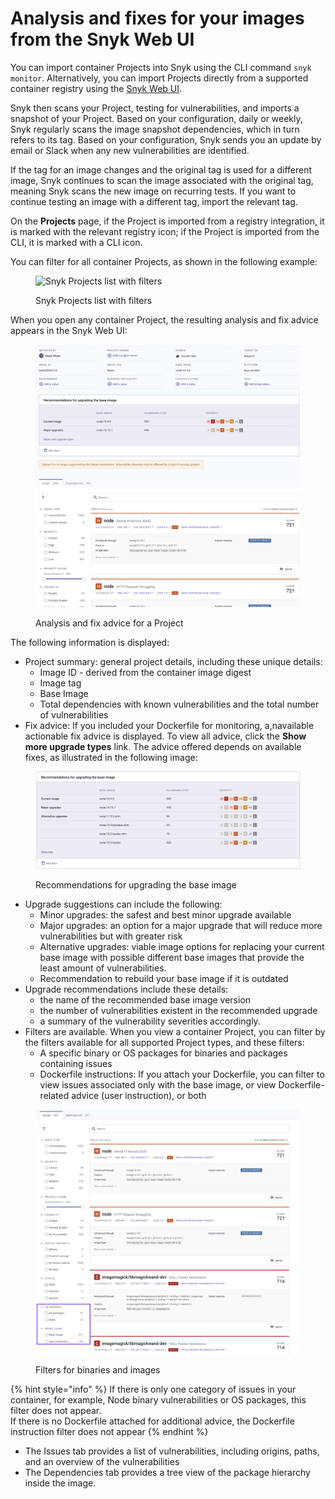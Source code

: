 # Analysis and fixes for your images from the Snyk Web UI

You can import container Projects into Snyk using the CLI command `snyk monitor`. Alternatively, you can import Projects directly from a supported container registry using the [Snyk Web UI](../../getting-started/quickstart/create-a-snyk-account/logging-in-to-an-existing-account.md).

Snyk then scans your Project, testing for vulnerabilities, and imports a snapshot of your Project. Based on your configuration, daily or weekly, Snyk regularly scans the image snapshot dependencies, which in turn refers to its tag. Based on your configuration, Snyk sends you an update by email or Slack when any new vulnerabilities are identified.

If the tag for an image changes and the original tag is used for a different image, Snyk continues to scan the image associated with the original tag, meaning Snyk scans the new image on recurring tests. If you want to continue testing an image with a different tag, import the relevant tag.

On the **Projects** page, if the Project is imported from a registry integration, it is marked with the relevant registry icon; if the Project is imported from the CLI, it is marked with a CLI icon.

You can filter for all container Projects, as shown in the following example:

<figure><img src="../../.gitbook/assets/Analysis of container.png" alt="Snyk Projects list with filters"><figcaption><p>Snyk Projects list with filters</p></figcaption></figure>

When you open any container Project, the resulting analysis and fix advice appears in the Snyk Web UI:

<figure><img src="../../.gitbook/assets/image (315) (1) (1).png" alt="Analysis and fix advice for a Project"><figcaption><p>Analysis and fix advice for a Project</p></figcaption></figure>

The following information is displayed:

* Project summary: general project details, including these unique details:
  * Image ID - derived from the container image digest
  * Image tag
  * Base Image
  * Total dependencies with known vulnerabilities and the total number of vulnerabilities
* Fix advice: If you included your Dockerfile for monitoring, a,navailable actionable fix advice is displayed. To view all advice, click the **Show more upgrade types** link. The advice offered depends on available fixes, as illustrated in the following image:

<figure><img src="../../.gitbook/assets/image (115) (1) (2) (1) (1) (1) (1) (1) (1) (1) (1) (1) (1) (1) (1) (1) (1) (1) (1) (1) (1) (1) (1) (1) (1) (1) (1) (1) (1) (1) (1) (1) (1) (1) (1) (1) (1) (1) (1) (1) (1).png" alt="Recommendations for upgrading the base image"><figcaption><p>Recommendations for upgrading the base image</p></figcaption></figure>

* Upgrade suggestions can include the following:
  * Minor upgrades: the safest and best minor upgrade available
  * Major upgrades: an option for a major upgrade that will reduce more vulnerabilities but with greater risk
  * Alternative upgrades: viable image options for replacing your current base image with possible different base images that provide the least amount of vulnerabilities.
  * Recommendation to rebuild your base image if it is outdated
* Upgrade recommendations include these details:
  * the name of the recommended base image version
  * the number of vulnerabilities existent in the recommended upgrade
  * a summary of the vulnerability severities accordingly.
* Filters are available. When you view a container Project, you can filter by the filters available for all supported Project types, and these filters:
  * A specific binary or OS packages for binaries and packages containing issues
  * Dockerfile instructions: If you attach your Dockerfile, you can filter to view issues associated only with the base image, or view Dockerfile-related advice (user instruction), or both

<figure><img src="../../.gitbook/assets/image (195) (1) (1) (1) (1) (1) (1) (1) (1) (1) (1) (1) (1) (1) (1) (2) (1).png" alt="Filters for binaries and images"><figcaption><p>Filters for binaries and images</p></figcaption></figure>

{% hint style="info" %}
If there is only one category of issues in your container, for example, Node binary vulnerabilities or OS packages, this filter does not appear.\
If there is no Dockerfile attached for additional advice, the Dockerfile instruction filter does not appear
{% endhint %}

* The Issues tab provides a list of vulnerabilities, including origins, paths, and an overview of the vulnerabilities
* The Dependencies tab provides a tree view of the package hierarchy inside the image.
